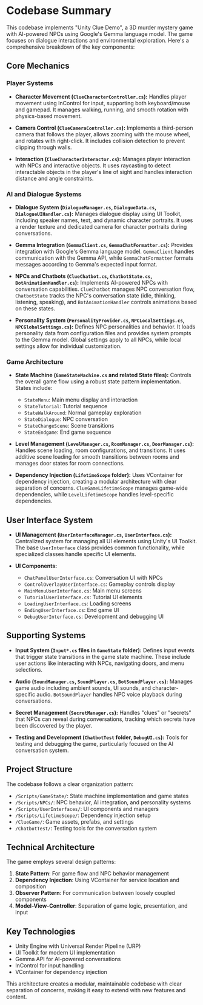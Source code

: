 # Codebase Summary

This codebase implements "Unity Clue Demo", a 3D murder mystery game with AI-powered NPCs using Google's Gemma language model. The game focuses on dialogue interactions and environmental exploration. Here's a comprehensive breakdown of the key components:

## Core Mechanics

### Player Systems

* **Character Movement (`ClueCharacterController.cs`):** Handles player movement using InControl for input, supporting both keyboard/mouse and gamepad. It manages walking, running, and smooth rotation with physics-based movement.

* **Camera Control (`ClueCameraController.cs`):** Implements a third-person camera that follows the player, allows zooming with the mouse wheel, and rotates with right-click. It includes collision detection to prevent clipping through walls.

* **Interaction (`ClueCharacterInteractor.cs`):** Manages player interaction with NPCs and interactive objects. It uses raycasting to detect interactable objects in the player's line of sight and handles interaction distance and angle constraints.

### AI and Dialogue Systems

* **Dialogue System (`DialogueManager.cs`, `DialogueData.cs`, `DialogueUIHandler.cs`):** Manages dialogue display using UI Toolkit, including speaker names, text, and dynamic character portraits. It uses a render texture and dedicated camera for character portraits during conversations.

* **Gemma Integration (`GemmaClient.cs`, `GemmaChatFormatter.cs`):** Provides integration with Google's Gemma language model. `GemmaClient` handles communication with the Gemma API, while `GemmaChatFormatter` formats messages according to Gemma's expected input format.

* **NPCs and Chatbots (`ClueChatbot.cs`, `ChatbotState.cs`, `BotAnimationHandler.cs`):** Implements AI-powered NPCs with conversation capabilities. `ClueChatbot` manages NPC conversation flow, `ChatbotState` tracks the NPC's conversation state (idle, thinking, listening, speaking), and `BotAnimationHandler` controls animations based on these states.

* **Personality System (`PersonalityProvider.cs`, `NPCLocalSettings.cs`, `NPCGlobalSettings.cs`):** Defines NPC personalities and behavior. It loads personality data from configuration files and provides system prompts to the Gemma model. Global settings apply to all NPCs, while local settings allow for individual customization.

### Game Architecture

* **State Machine (`GameStateMachine.cs` and related State files):** Controls the overall game flow using a robust state pattern implementation. States include:
  - `StateMenu`: Main menu display and interaction
  - `StateTutorial`: Tutorial sequence
  - `StateWalkAround`: Normal gameplay exploration
  - `StateDialogue`: NPC conversation
  - `StateChangeScene`: Scene transitions
  - `StateEndgame`: End game sequence

* **Level Management (`LevelManager.cs`, `RoomManager.cs`, `DoorManager.cs`):** Handles scene loading, room configurations, and transitions. It uses additive scene loading for smooth transitions between rooms and manages door states for room connections.

* **Dependency Injection (`LifetimeScope` folder):** Uses VContainer for dependency injection, creating a modular architecture with clear separation of concerns. `ClueGameLifetimeScope` manages game-wide dependencies, while `LevelLifetimeScope` handles level-specific dependencies.

## User Interface System

* **UI Management (`UserInterfaceManager.cs`, `UserInterface.cs`):** Centralized system for managing all UI elements using Unity's UI Toolkit. The base `UserInterface` class provides common functionality, while specialized classes handle specific UI elements.

* **UI Components:**
  - `ChatPanelUserInterface.cs`: Conversation UI with NPCs
  - `ControlOverlayUserInterface.cs`: Gameplay controls display
  - `MainMenuUserInterface.cs`: Main menu screens
  - `TutorialUserInterface.cs`: Tutorial UI elements
  - `LoadingUserInterface.cs`: Loading screens
  - `EndingUserInterface.cs`: End game UI
  - `DebugUserInterface.cs`: Development and debugging UI

## Supporting Systems

* **Input System (`Input*.cs` files in `GameState` folder):** Defines input events that trigger state transitions in the game state machine. These include user actions like interacting with NPCs, navigating doors, and menu selections.

* **Audio (`SoundManager.cs`, `SoundPlayer.cs`, `BotSoundPlayer.cs`):** Manages game audio including ambient sounds, UI sounds, and character-specific audio. `BotSoundPlayer` handles NPC voice playback during conversations.

* **Secret Management (`SecretManager.cs`):** Handles "clues" or "secrets" that NPCs can reveal during conversations, tracking which secrets have been discovered by the player.

* **Testing and Development (`ChatbotTest` folder, `DebugUI.cs`):** Tools for testing and debugging the game, particularly focused on the AI conversation system.

## Project Structure

The codebase follows a clear organization pattern:

* `/Scripts/GameState/`: State machine implementation and game states
* `/Scripts/NPCs/`: NPC behavior, AI integration, and personality systems
* `/Scripts/UserInterfaces/`: UI components and managers
* `/Scripts/LifetimeScope/`: Dependency injection setup
* `/ClueGame/`: Game assets, prefabs, and settings
* `/ChatbotTest/`: Testing tools for the conversation system

## Technical Architecture

The game employs several design patterns:

1. **State Pattern**: For game flow and NPC behavior management
2. **Dependency Injection**: Using VContainer for service location and composition
3. **Observer Pattern**: For communication between loosely coupled components
4. **Model-View-Controller**: Separation of game logic, presentation, and input

## Key Technologies

* Unity Engine with Universal Render Pipeline (URP)
* UI Toolkit for modern UI implementation
* Gemma API for AI-powered conversations
* InControl for input handling
* VContainer for dependency injection

This architecture creates a modular, maintainable codebase with clear separation of concerns, making it easy to extend with new features and content.
